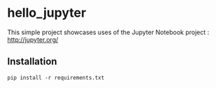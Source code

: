 # hello_jupyter
This simple project showcases uses of the Jupyter Notebook project : http://jupyter.org/

## Installation
`pip install -r requirements.txt`

